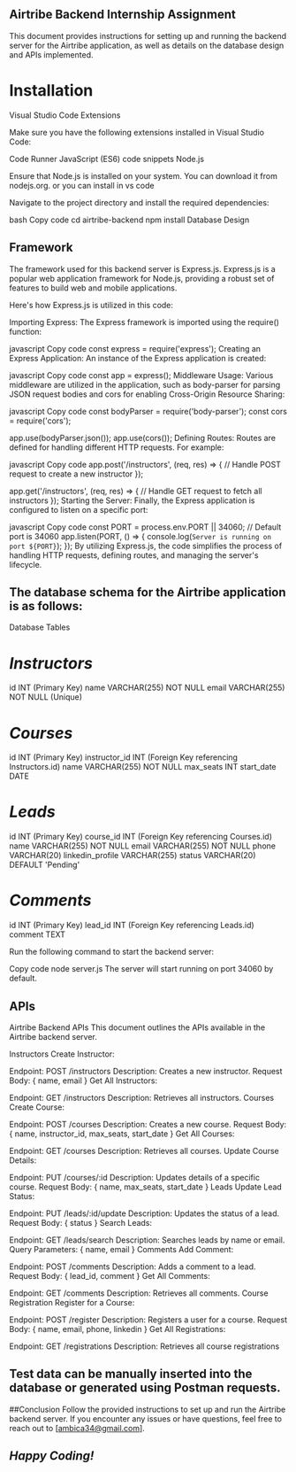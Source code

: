 ## **Airtribe Backend Internship Assignment**

This document provides instructions for setting up and running the backend server for the Airtribe application, as well as details on the database design and APIs implemented.

# **Installation**

Visual Studio Code Extensions

Make sure you have the following extensions installed in Visual Studio Code:

Code Runner
JavaScript (ES6) code snippets
Node.js

Ensure that Node.js is installed on your system. You can download it from nodejs.org. 
or 
you can install in vs code 


Navigate to the project directory and install the required dependencies:

bash
Copy code
cd airtribe-backend
npm install
Database Design

## **Framework**

The framework used for this backend server is Express.js. Express.js is a popular web application framework for Node.js, providing a robust set of features to build web and mobile applications.

Here's how Express.js is utilized in this code:

Importing Express: The Express framework is imported using the require() function:

javascript
Copy code
const express = require('express');
Creating an Express Application: An instance of the Express application is created:

javascript
Copy code
const app = express();
Middleware Usage: Various middleware are utilized in the application, such as body-parser for parsing JSON request bodies and cors for enabling Cross-Origin Resource Sharing:

javascript
Copy code
const bodyParser = require('body-parser');
const cors = require('cors');

app.use(bodyParser.json());
app.use(cors());
Defining Routes: Routes are defined for handling different HTTP requests. For example:

javascript
Copy code
app.post('/instructors', (req, res) => {
  // Handle POST request to create a new instructor
});

app.get('/instructors', (req, res) => {
  // Handle GET request to fetch all instructors
});
Starting the Server: Finally, the Express application is configured to listen on a specific port:

javascript
Copy code
const PORT = process.env.PORT || 34060; // Default port is 34060
app.listen(PORT, () => {
  console.log(`Server is running on port ${PORT}`);
});
By utilizing Express.js, the code simplifies the process of handling HTTP requests, defining routes, and managing the server's lifecycle.





## **The database schema for the Airtribe application is as follows:**

Database Tables
# *Instructors*
id INT (Primary Key)
name VARCHAR(255) NOT NULL
email VARCHAR(255) NOT NULL (Unique)

# *Courses*
id INT (Primary Key)
instructor_id INT (Foreign Key referencing Instructors.id)
name VARCHAR(255) NOT NULL
max_seats INT
start_date DATE

# *Leads*
id INT (Primary Key)
course_id INT (Foreign Key referencing Courses.id)
name VARCHAR(255) NOT NULL
email VARCHAR(255) NOT NULL
phone VARCHAR(20)
linkedin_profile VARCHAR(255)
status VARCHAR(20) DEFAULT 'Pending'

# *Comments*
id INT (Primary Key)
lead_id INT (Foreign Key referencing Leads.id)
comment TEXT

Run the following command to start the backend server:

Copy code
node server.js
The server will start running on port 34060 by default.

## **APIs**

Airtribe Backend APIs
This document outlines the APIs available in the Airtribe backend server.

Instructors
Create Instructor:


Endpoint: POST /instructors
Description: Creates a new instructor.
Request Body: { name, email }
Get All Instructors:


Endpoint: GET /instructors
Description: Retrieves all instructors.
Courses
Create Course:


Endpoint: POST /courses
Description: Creates a new course.
Request Body: { name, instructor_id, max_seats, start_date }
Get All Courses:


Endpoint: GET /courses
Description: Retrieves all courses.
Update Course Details:


Endpoint: PUT /courses/:id
Description: Updates details of a specific course.
Request Body: { name, max_seats, start_date }
Leads
Update Lead Status:


Endpoint: PUT /leads/:id/update
Description: Updates the status of a lead.
Request Body: { status }
Search Leads:


Endpoint: GET /leads/search
Description: Searches leads by name or email.
Query Parameters: { name, email }
Comments
Add Comment:


Endpoint: POST /comments
Description: Adds a comment to a lead.
Request Body: { lead_id, comment }
Get All Comments:


Endpoint: GET /comments
Description: Retrieves all comments.
Course Registration
Register for a Course:


Endpoint: POST /register
Description: Registers a user for a course.
Request Body: { name, email, phone, linkedin }
Get All Registrations:

Endpoint: GET /registrations
Description: Retrieves all course registrations

## **Test data can be manually inserted into the database or generated using Postman requests.**

##Conclusion
Follow the provided instructions to set up and run the Airtribe backend server. If you encounter any issues or have questions, feel free to reach out to [ambica34@gmail.com].

## *Happy Coding!*
